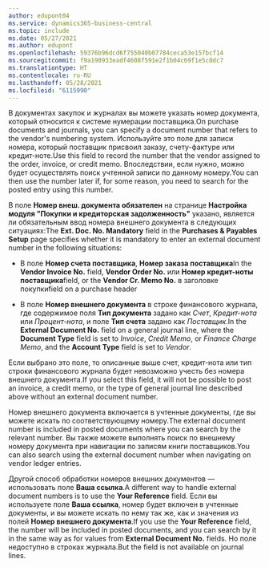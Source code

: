 ```yaml
---
author: edupont04
ms.service: dynamics365-business-central
ms.topic: include
ms.date: 05/27/2021
ms.author: edupont
ms.openlocfilehash: 59376b96dcd6f755040b07784ceca53e157bcf14
ms.sourcegitcommit: f9a190933eadf4608f591e2f1b04c69f1e5c0dc7
ms.translationtype: HT
ms.contentlocale: ru-RU
ms.lasthandoff: 05/28/2021
ms.locfileid: "6115990"
---
```

<span data-ttu-id="9f3e2-101">В документах закупок и журналах вы можете указать номер документа, который относится к системе нумерации поставщика.</span><span class="sxs-lookup"><span data-stu-id="9f3e2-101">On purchase documents and journals, you can specify a document number that refers to the vendor's numbering system.</span></span> <span data-ttu-id="9f3e2-102">Используйте это поле для записи номера, который поставщик присвоил заказу, счету-фактуре или кредит-ноте.</span><span class="sxs-lookup"><span data-stu-id="9f3e2-102">Use this field to record the number that the vendor assigned to the order, invoice, or credit memo.</span></span> <span data-ttu-id="9f3e2-103">Впоследствии, если нужно, можно будет осуществлять поиск учтенной записи по данному номеру.</span><span class="sxs-lookup"><span data-stu-id="9f3e2-103">You can then use the number later if, for some reason, you need to search for the posted entry using this number.</span></span>

<span data-ttu-id="9f3e2-104">В поле **Номер внеш. документа обязателен** на странице **Настройка модуля "Покупки и кредиторская задолженность"** указано, является ли обязательным ввод номера внешнего документа в следующих ситуациях:</span><span class="sxs-lookup"><span data-stu-id="9f3e2-104">The **Ext. Doc. No. Mandatory** field in the **Purchases & Payables Setup** page specifies whether it is mandatory to enter an external document number in the following situations:</span></span>

* <span data-ttu-id="9f3e2-105">В поле **Номер счета поставщика**, **Номер заказа поставщика**</span><span class="sxs-lookup"><span data-stu-id="9f3e2-105">In the **Vendor Invoice No.** field, **Vendor Order No.**</span></span> <span data-ttu-id="9f3e2-106">или **Номер кредит-ноты поставщика**</span><span class="sxs-lookup"><span data-stu-id="9f3e2-106">field, or the **Vendor Cr. Memo No.**</span></span> <span data-ttu-id="9f3e2-107">в заголовке покупки</span><span class="sxs-lookup"><span data-stu-id="9f3e2-107">field on a purchase header</span></span>

* <span data-ttu-id="9f3e2-108">В поле **Номер внешнего документа** в строке финансового журнала, где содержимое поля **Тип документа** задано как *Счет*, *Кредит-нота* или *Процент-нота*, и поле **Тип счета** задано как *Поставщик*.</span><span class="sxs-lookup"><span data-stu-id="9f3e2-108">In the **External Document No.** field on a general journal line, where the **Document Type** field is set to *Invoice*, *Credit Memo*, or *Finance Charge Memo*, and the **Account Type** field is set to *Vendor*.</span></span>

<span data-ttu-id="9f3e2-109">Если выбрано это поле, то описанные выше счет, кредит-нота или тип строки финансового журнала будет невозможно учесть без номера внешнего документа.</span><span class="sxs-lookup"><span data-stu-id="9f3e2-109">If you select this field, it will not be possible to post an invoice, a credit memo, or the type of general journal line described above without an external document number.</span></span>

<span data-ttu-id="9f3e2-110">Номер внешнего документа включается в учтенные документы, где вы можете искать по соответствующему номеру.</span><span class="sxs-lookup"><span data-stu-id="9f3e2-110">The external document number is included in posted documents where you can search by the relevant number.</span></span> <span data-ttu-id="9f3e2-111">Вы также можете выполнять поиск по внешнему номеру документа при навигации по записям книги поставщиков.</span><span class="sxs-lookup"><span data-stu-id="9f3e2-111">You can also search using the external document number when navigating on vendor ledger entries.</span></span>

<span data-ttu-id="9f3e2-112">Другой способ обработки номеров внешних документов — использовать поле **Ваша ссылка**.</span><span class="sxs-lookup"><span data-stu-id="9f3e2-112">A different way to handle external document numbers is to use the **Your Reference** field.</span></span> <span data-ttu-id="9f3e2-113">Если вы используете поле **Ваша ссылка**, номер будет включен в учтенные документы, и вы можете искать по нему так же, как и значения из полей **Номер внешнего документа**.</span><span class="sxs-lookup"><span data-stu-id="9f3e2-113">If you use the **Your Reference** field, the number will be included in posted documents, and you can search by it in the same way as for values from **External Document No.** fields.</span></span> <span data-ttu-id="9f3e2-114">Но поле недоступно в строках журнала.</span><span class="sxs-lookup"><span data-stu-id="9f3e2-114">But the field is not available on journal lines.</span></span>
